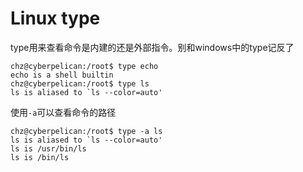 # Linux type

type用来查看命令是内建的还是外部指令。别和windows中的type记反了

```
chz@cyberpelican:/root$ type echo
echo is a shell builtin
chz@cyberpelican:/root$ type ls
ls is aliased to `ls --color=auto'
```

使用`-a`可以查看命令的路径

```
chz@cyberpelican:/root$ type -a ls
ls is aliased to `ls --color=auto'
ls is /usr/bin/ls
ls is /bin/ls
```

